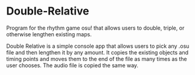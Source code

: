 # Double-Relative
Program for the rhythm game osu! that allows users to double, triple, or otherwise lengthen existing maps.

Double Relative is a simple console app that allows users to pick any .osu file and then lengthen it by any amount. 
It copies the existing objects and timing points and moves them to the end of the file as many times as the user chooses. The audio file is copied the same way.
